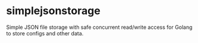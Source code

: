 # simplejsonstorage
Simple JSON file storage with safe concurrent read/write access for Golang to store configs and other data.
